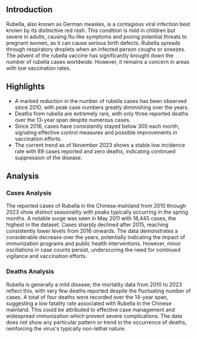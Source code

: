 ## Introduction

Rubella, also known as German measles, is a contagious viral infection best known by its distinctive red rash. This condition is mild in children but severe in adults, causing flu-like symptoms and posing potential threats to pregnant women, as it can cause serious birth defects. Rubella spreads through respiratory droplets when an infected person coughs or sneezes. The advent of the rubella vaccine has significantly brought down the number of rubella cases worldwide. However, it remains a concern in areas with low vaccination rates.
## Highlights

- A marked reduction in the number of rubella cases has been observed since 2010, with peak case numbers greatly diminishing over the years. <br/>
- Deaths from rubella are extremely rare, with only three reported deaths over the 13-year span despite numerous cases. <br/>
- Since 2016, cases have consistently stayed below 300 each month, signaling effective control measures and possible improvements in vaccination efforts. <br/>
- The current trend as of November 2023 shows a stable low incidence rate with 89 cases reported and zero deaths, indicating continued suppression of the disease.
## Analysis

### Cases Analysis
The reported cases of Rubella in the Chinese mainland from 2010 through 2023 show distinct seasonality with peaks typically occurring in the spring months. A notable surge was seen in May 2011 with 18,445 cases, the highest in the dataset. Cases sharply declined after 2015, reaching consistently lower levels from 2016 onwards. The data demonstrates a considerable decrease over the years, potentially indicating the impact of immunization programs and public health interventions. However, minor oscillations in case counts persist, underscoring the need for continued vigilance and vaccination efforts.

### Deaths Analysis
Rubella is generally a mild disease; the mortality data from 2010 to 2023 reflect this, with very few deaths reported despite the fluctuating number of cases. A total of four deaths were recorded over the 14-year span, suggesting a low fatality rate associated with Rubella in the Chinese mainland. This could be attributed to effective case management and widespread immunization which prevent severe complications. The data does not show any particular pattern or trend in the occurrence of deaths, reinforcing the virus's typically non-lethal nature.
